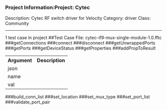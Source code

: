 ### Project Information:Project: Cytec
Description: Cytec RF switch driver for Velocity
Category: driver
Class: Community


 ----
1 test case in project
##Test Case File: cytec-if9-mux-single-module-1.0.fftc
###getConnections
###connect
###disconnect
###getUnwrappedPorts
###getPorts
###getDeviceStatus
###getProperties
###addPropToResult
<table><tr><th>Argument</th><th>Description</th></tr>
<tr><td>json</td><tr></tr>
<tr><td>name</td><tr></tr>
<tr><td>val</td><tr></tr></table>

###build_conn_list
###set_location
###set_mux_type
###set_port_list
###validate_port_pair